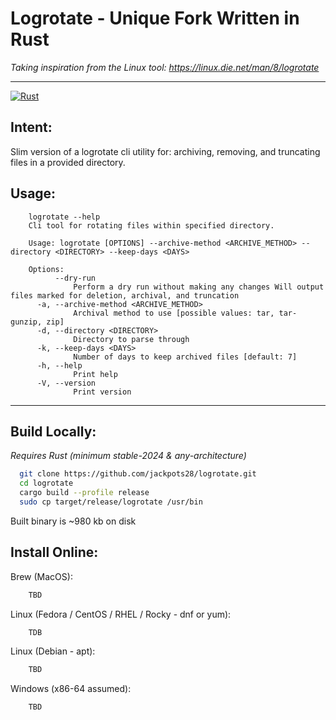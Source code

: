 # Logrotate - Unique Fork Written in Rust

_Taking inspiration from the Linux tool:
https://linux.die.net/man/8/logrotate_

---

[![Rust](https://img.shields.io/badge/rust-%23000000.svg?style=for-the-badge&logo=rust&logoColor=white)](https://www.rust-lang.org/)

## Intent:

Slim version of a logrotate cli utility for: 
archiving, removing, and truncating files in a provided directory.

## Usage:

```
    logrotate --help
    Cli tool for rotating files within specified directory.
    
    Usage: logrotate [OPTIONS] --archive-method <ARCHIVE_METHOD> --directory <DIRECTORY> --keep-days <DAYS>
    
    Options:
          --dry-run
              Perform a dry run without making any changes Will output files marked for deletion, archival, and truncation
      -a, --archive-method <ARCHIVE_METHOD>
              Archival method to use [possible values: tar, tar-gunzip, zip]
      -d, --directory <DIRECTORY>
              Directory to parse through
      -k, --keep-days <DAYS>
              Number of days to keep archived files [default: 7]
      -h, --help
              Print help
      -V, --version
              Print version
```

---

## Build Locally:

_Requires Rust (minimum stable-2024 & any-architecture)_

```bash
  git clone https://github.com/jackpots28/logrotate.git
  cd logrotate
  cargo build --profile release
  sudo cp target/release/logrotate /usr/bin
```

Built binary is ~980 kb on disk

## Install Online:

Brew (MacOS):
```bash
    TBD
```

Linux (Fedora / CentOS / RHEL / Rocky - dnf or yum):
```bash
    TDB
```

Linux (Debian - apt):
```bash
    TBD
```

Windows (x86-64 assumed):
```bash
    TBD
```